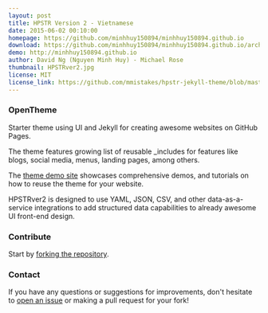 ```yaml
---
layout: post
title: HPSTR Version 2 - Vietnamese
date: 2015-06-02 00:10:00
homepage: https://github.com/minhhuy150894/minhhuy150894.github.io
download: https://github.com/minhhuy150894/minhhuy150894.github.io/archive/master.zip
demo: http://minhhuy150894.github.io
author: David Ng (Nguyen Minh Huy) - Michael Rose
thumbnail: HPSTRver2.jpg
license: MIT
license_link: https://github.com/mmistakes/hpstr-jekyll-theme/blob/master/LICENSE
---
```

### OpenTheme
Starter theme using UI and Jekyll for creating awesome websites on GitHub Pages.

The theme features growing list of reusable _includes for features like blogs, social media, menus, landing pages, among others.

The [theme demo site](http://minhhuy150894.github.io) showcases comprehensive demos, and tutorials on how to reuse the theme for your website.

HPSTRver2 is designed to use YAML, JSON, CSV, and other data-as-a-service integrations to add structured data capabilities to already awesome UI front-end design.

### Contribute
Start by [forking the repository](https://github.com/minhhuy150894/minhhuy150894.github.io/fork).

### Contact

If you have any questions or suggestions for improvements, don't hesitate to [open an issue](https://github.com/minhhuy150894/minhhuy150894.github.io/issues) or making a pull request for your fork!
